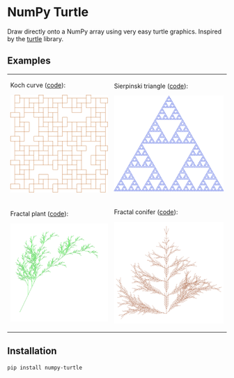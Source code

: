 # NumPy Turtle

Draw directly onto a NumPy array using very easy turtle graphics.
Inspired by the [turtle](https://docs.python.org/3.6/library/turtle.html) library.

## Examples

<table>
<tr>
<td>

Koch curve ([code](numpy_turtle/examples/koch_curve_c.py)):

![Koch curve](examples/images/koch_curve_c.png)

</td>
<td>

Sierpinski triangle ([code](numpy_turtle/examples/sierpinski_triangle.py)):

![Sierpinski triangle](examples/images/sierpinski_triangle.png)

</td>
</tr>
<tr>
<td>

Fractal plant ([code](numpy_turtle/examples/fractal_plant.py)):

![Fractal plant](examples/images/fractal_plant.png)

</td>
<td>

Fractal conifer ([code](numpy_turtle/examples/conifer.py)):

![Fractal conifer](examples/images/conifer.png)

</td>
</tr>
</table>



## Installation

```bash
pip install numpy-turtle
```
